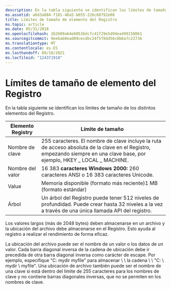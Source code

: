 ```yaml
---
description: En la tabla siguiente se identifican los límites de tamaño de los distintos elementos del Registro.
ms.assetid: a6d3a884-f181-46a5-b655-226c68792e08
title: Límites de tamaño de elemento del Registro
ms.topic: article
ms.date: 05/31/2018
ms.openlocfilehash: 262609a64e60536dcfc41f29e5d94ea499158861
ms.sourcegitcommit: 9eebab0ead09cecdbc24f5f84d56c8b6a7c22736
ms.translationtype: MT
ms.contentlocale: es-ES
ms.lasthandoff: 09/10/2021
ms.locfileid: "124371918"
---
```

# <a name="registry-element-size-limits"></a>Límites de tamaño de elemento del Registro

En la tabla siguiente se identifican los límites de tamaño de los distintos elementos del Registro.



| Elemento Registry | Límite de tamaño                                                                                                                                            |
|------------------|-------------------------------------------------------------------------------------------------------------------------------------------------------|
| Nombre de clave         | 255 caracteres. El nombre de clave incluye la ruta de acceso absoluta de la clave en el Registro, empezando siempre en una clave base, por ejemplo, HKEY \_ LOCAL \_ MACHINE. |
| Nombre del valor       | 16 383 **caracteres Windows 2000:** 260 caracteres ANSI o 16 383 caracteres Unicode.<br/>                                                       |
| Value            | Memoria disponible (formato más reciente)1 MB (formato estándar)<br/>                                                                                     |
| Árbol             | Un árbol del Registro puede tener 512 niveles de profundidad. Puede crear hasta 32 niveles a la vez a través de una única llamada API del registro.                                  |



 

Los valores largos (más de 2048 bytes) deben almacenarse en un archivo y la ubicación del archivo debe almacenarse en el Registro. Esto ayuda al registro a realizar el rendimiento de forma eficaz.

La ubicación del archivo puede ser el nombre de un valor o los datos de un valor. Cada barra diagonal inversa de la cadena de ubicación debe ir precedida de otra barra diagonal inversa como carácter de escape. Por ejemplo, especifique "C: mydir myfile" para almacenar \\ \\ la cadena \\ \\ "C: \\ mydir \\ myfile". Una ubicación de archivo también puede ser el nombre de una clave si está dentro del límite de 255 caracteres para los nombres de clave y no contiene barras diagonales inversas, que no se permiten en los nombres de clave.

 

 




